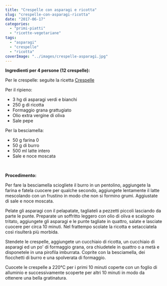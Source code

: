 ```yaml
---
title: "Crespelle con asparagi e ricotta"
slug: "crespelle-con-asparagi-ricotta"
date: "2017-06-17"
categories: 
  - "primi-piatti"
  - "ricette-vegetariane"
tags: 
  - "asparagi"
  - "crespelle"
  - "ricotta"
coverImage: "../images/crespelle-asparagi.jpg"
---
```


**Ingredienti per 4 persone (12 crespelle):**

Per le crespelle: seguite la ricetta [Crespelle](https://cucinadalnord.it/impasto-per-le-crespelle/)

Per il ripieno:

- 3 hg di asparagi verdi e bianchi
- 250 g di ricotta
- Formaggio grana grattugiato
- Olio extra vergine di oliva
- Sale pepe

Per la besciamella:

- 50 g farina 0
- 50 g di burro
- 500 ml latte intero
- Sale e noce moscata

 

**Procedimento:**

Per fare la besciamella sciogliete il burro in un pentolino, aggiungete la farina e fatela cuocere per qualche secondo, aggiungete lentamente il latte mescolando con un frustino in modo che non si formino grumi. Aggiustate di sale e noce moscata.

Pelate gli asparagi con il pelapatate, tagliateli a pezzetti piccoli lasciando da parte le punte. Preparate un soffritto leggero con olio di oliva e scalogno tritato, aggiungete gli asparagi e le punte tagliate in quattro, salate e lasciate cuocere per circa 10 minuti. Nel frattempo scolate la ricotta e setacciatela così risulterà più morbida.

Stendete le crespelle, aggiungete un cucchiaio di ricotta, un cucchiaio di asparagi ed un po' di formaggio grana, ora chiudetele in quattro o a metà e disponetele in una pirofila imburrata. Coprite con la besciamella, dei fiocchetti di burro e una spolverata di formaggio.

Cuocete le crespelle a 220°C per i primi 10 minuti coperte con un foglio di alluminio e successivamente scoperte per altri 10 minuti in modo da ottenere una bella gratinatura.

